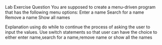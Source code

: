 Lab Exercise Question
You are supposed to create a menu-driven program that has the following menu options:
Enter a name
Search for a name
Remove a name
Show all names



Explanation
using do while to continue the process of asking the user to input the values.
Use switch statements so that user can have the choice to either enter name,search for a name,remove name or show all the names